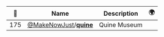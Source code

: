 |:star2: | Name | Description | 🌍|
|---|---|---|---|
|175|[@MakeNowJust](https://github.com/MakeNowJust)/[**quine**](https://github.com/MakeNowJust/quine)|Quine Museum||


